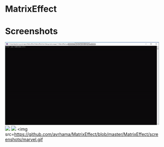 # MatrixEffect
 # Screenshots
<img src=https://github.com/avrhama/MatrixEffect/blob/master/MatrixEffect/screenshots/matrix%20effect.gif></img>
<img src=https://github.com/avrhama/MatrixEffect/blob/master/MatrixEffect/screenshots/he%20is%20the%20one.gif></img>
<img src=https://github.com/avrhama/MatrixEffect/blob/master/MatrixEffect/screenshots/band%20the%20spoon.gif></img>
<img src=https://github.com/avrhama/MatrixEffect/blob/master/MatrixEffect/screenshots/marvel.gif</img>
